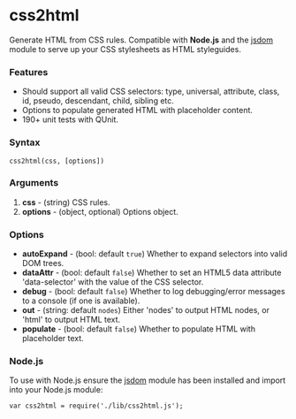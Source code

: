 css2html
===

Generate HTML from CSS rules. Compatible with **Node.js** and the [jsdom](https://github.com/tmpvar/jsdom) module to serve up your CSS stylesheets as HTML styleguides.

### Features

- Should support all valid CSS selectors: type, universal, attribute, class, id, pseudo, descendant, child, sibling etc.
- Options to populate generated HTML with placeholder content.
- 190+ unit tests with QUnit.

### Syntax

	css2html(css, [options])

### Arguments

1. **css** - (string) CSS rules.
2. **options** - (object, optional) Options object.

### Options

* **autoExpand** - (bool: default `true`) Whether to expand selectors into valid DOM trees. 
* **dataAttr** - (bool: default `false`) Whether to set an HTML5 data attribute 'data-selector' with the value of the CSS selector. 
* **debug** - (bool: default `false`) Whether to log debugging/error messages to a console (if one is available). 
* **out** - (string: default `nodes`) Either 'nodes' to output HTML nodes, or 'html' to output HTML text.
* **populate** - (bool: default `false`) Whether to populate HTML with placeholder text.

### Node.js

To use with Node.js ensure the [jsdom](https://github.com/tmpvar/jsdom) module has been installed and import into your Node.js module:

	var css2html = require('./lib/css2html.js');
